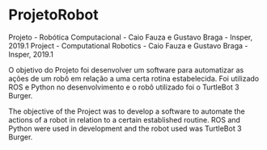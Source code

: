 # ProjetoRobot
Projeto -  Robótica Computacional - Caio Fauza e Gustavo Braga - Insper, 2019.1
Project - Computational Robotics - Caio Fauza e Gustavo Braga - Insper, 2019.1


O objetivo do Projeto foi desenvolver um software para automatizar as ações de um robô em relação a uma certa rotina estabelecida. Foi utilizado ROS e Python no desenvolvimento e o robô utilizado foi o TurtleBot 3 Burger.

The objective of the Project was to develop a software to automate the actions of a robot in relation to a certain established routine. ROS and Python were used in development and the robot used was TurtleBot 3 Burger.
